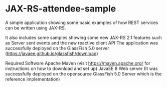 # JAX-RS-attendee-sample

A simple application showing some basic examples of how REST services can be written using JAX-RS.

It also includes some samples showing some new JAX-RS 2.1 features such as Server sent events and the new reactive client API
The application was successfully deployed on the GlassFish 5.0 server (https://javaee.github.io/glassfish/download)

Required Software
Apache Maven (visit https://maven.apache.org/ for instructions on how to download and set up)
JavaEE 8 Web server (It was successfully deployed on the opensource GlassFish 5.0 Server which is the reference implementation)




